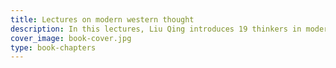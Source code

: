 ```yaml
---
title: Lectures on modern western thought
description: In this lectures, Liu Qing introduces 19 thinkers in modern field of vision, which tells the pros and cons of instrumental reason, how to face nihilism, the alienation of consumerism to human beings and the fairness and justice of wealth distribution.
cover_image: book-cover.jpg
type: book-chapters
---
```

